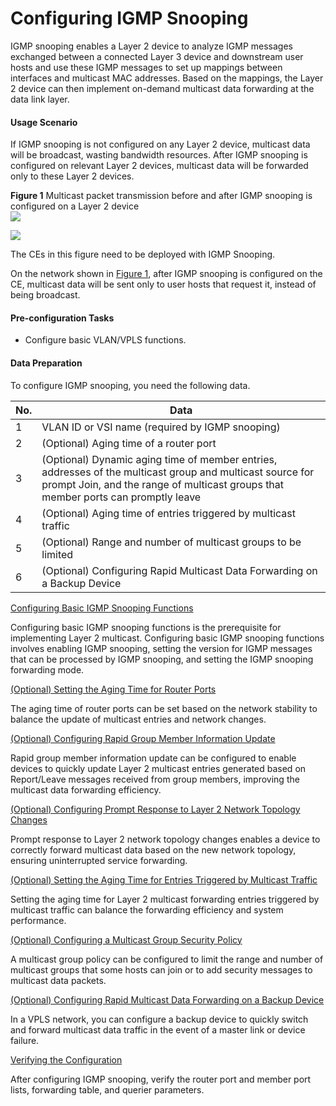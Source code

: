 Configuring IGMP Snooping
=========================

IGMP snooping enables a Layer 2 device to analyze IGMP messages exchanged between a connected Layer 3 device and downstream user hosts and use these IGMP messages to set up mappings between interfaces and multicast MAC addresses. Based on the mappings, the Layer 2 device can then implement on-demand multicast data forwarding at the data link layer.

#### Usage Scenario

If IGMP snooping is not configured on any Layer 2 device, multicast data will be broadcast, wasting bandwidth resources. After IGMP snooping is configured on relevant Layer 2 devices, multicast data will be forwarded only to these Layer 2 devices.

**Figure 1** Multicast packet transmission before and after IGMP snooping is configured on a Layer 2 device  
![](images/fig_dc_vrp_l2mc_cfg_000101.png)  

![](../../../../public_sys-resources/note_3.0-en-us.png) 

The CEs in this figure need to be deployed with IGMP Snooping.

On the network shown in [Figure 1](#EN-US_CONCEPT_0172367835__fig_dc_vrp_l2mc_cfg_000101), after IGMP snooping is configured on the CE, multicast data will be sent only to user hosts that request it, instead of being broadcast.


#### Pre-configuration Tasks

* Configure basic VLAN/VPLS functions.

#### Data Preparation

To configure IGMP snooping, you need the following data.

| No. | Data |
| --- | --- |
| 1 | VLAN ID or VSI name (required by IGMP snooping) |
| 2 | (Optional) Aging time of a router port |
| 3 | (Optional) Dynamic aging time of member entries, addresses of the multicast group and multicast source for prompt Join, and the range of multicast groups that member ports can promptly leave |
| 4 | (Optional) Aging time of entries triggered by multicast traffic |
| 5 | (Optional) Range and number of multicast groups to be limited |
| 6 | (Optional) Configuring Rapid Multicast Data Forwarding on a Backup Device |



[Configuring Basic IGMP Snooping Functions](../../../../software/nev8r10_vrpv8r16/user/vrp/dc_vrp_l2mc_cfg_0003.html)

Configuring basic IGMP snooping functions is the prerequisite for implementing Layer 2 multicast. Configuring basic IGMP snooping functions involves enabling IGMP snooping, setting the version for IGMP messages that can be processed by IGMP snooping, and setting the IGMP snooping forwarding mode.

[(Optional) Setting the Aging Time for Router Ports](../../../../software/nev8r10_vrpv8r16/user/vrp/dc_vrp_l2mc_cfg_0004.html)

The aging time of router ports can be set based on the network stability to balance the update of multicast entries and network changes.

[(Optional) Configuring Rapid Group Member Information Update](../../../../software/nev8r10_vrpv8r16/user/vrp/dc_vrp_l2mc_cfg_0005.html)

Rapid group member information update can be configured to enable devices to quickly update Layer 2 multicast entries generated based on Report/Leave messages received from group members, improving the multicast data forwarding efficiency.

[(Optional) Configuring Prompt Response to Layer 2 Network Topology Changes](../../../../software/nev8r10_vrpv8r16/user/vrp/dc_vrp_l2mc_cfg_0006.html)

Prompt response to Layer 2 network topology changes enables a device to correctly forward multicast data based on the new network topology, ensuring uninterrupted service forwarding.

[(Optional) Setting the Aging Time for Entries Triggered by Multicast Traffic](../../../../software/nev8r10_vrpv8r16/user/vrp/dc_vrp_l2mc_cfg_0007.html)

Setting the aging time for Layer 2 multicast forwarding entries triggered by multicast traffic can balance the forwarding efficiency and system performance.

[(Optional) Configuring a Multicast Group Security Policy](../../../../software/nev8r10_vrpv8r16/user/vrp/dc_vrp_l2mc_cfg_0008.html)

A multicast group policy can be configured to limit the range and number of multicast groups that some hosts can join or to add security messages to multicast data packets.

[(Optional) Configuring Rapid Multicast Data Forwarding on a Backup Device](../../../../software/nev8r10_vrpv8r16/user/vrp/dc_vrp_l2mc_cfg_0064.html)

In a VPLS network, you can configure a backup device to quickly switch and forward multicast data traffic in the event of a master link or device failure.

[Verifying the Configuration](../../../../software/nev8r10_vrpv8r16/user/vrp/dc_vrp_l2mc_cfg_0009.html)

After configuring IGMP snooping, verify the router port and member port lists, forwarding table, and querier parameters.